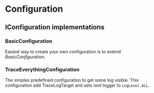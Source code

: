 # Configuration

## IConfiguration implementations

### BasicConfiguration

Easiest way to create your own configuration is to extend *BasicConfiguration*.

### TraceEverythingConfiguration

The simples predefined configuration to get some log visible. This configuration add TraceLogTarget and sets *root* logger to `LogLevel.ALL`.